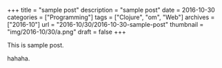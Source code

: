 +++
title = "sample post"
description = "sample post"
date = 2016-10-30
categories = ["Programming"]
tags = ["Clojure", "om", "Web"]
archives = ["2016-10"]
url = "2016-10/30/2016-10-30-sample-post"
thumbnail = "img/2016-10/30/a.png"
draft = false
+++

This is sample post.

<!--more-->

hahaha.

